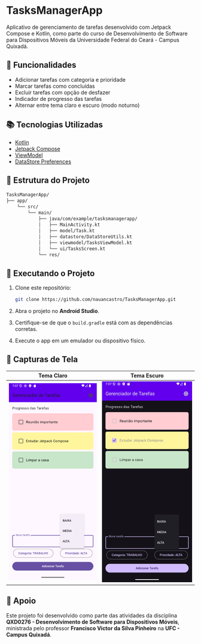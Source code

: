 # TasksManagerApp

Aplicativo de gerenciamento de tarefas desenvolvido com Jetpack Compose e Kotlin, como parte do curso de Desenvolvimento de Software para Dispositivos Móveis da Universidade Federal do Ceará - Campus Quixadá.

## 📄 Funcionalidades

* Adicionar tarefas com categoria e prioridade
* Marcar tarefas como concluídas
* Excluir tarefas com opção de desfazer
* Indicador de progresso das tarefas
* Alternar entre tema claro e escuro (modo noturno)

## 📚 Tecnologias Utilizadas

* [Kotlin](https://kotlinlang.org/)
* [Jetpack Compose](https://developer.android.com/jetpack/compose)
* [ViewModel](https://developer.android.com/topic/libraries/architecture/viewmodel)
* [DataStore Preferences](https://developer.android.com/topic/libraries/architecture/datastore)

## 📑 Estrutura do Projeto

```
TasksManagerApp/
├── app/
    └── src/
        └── main/
            ├── java/com/example/tasksmanagerapp/
            │   ├── MainActivity.kt
            │   ├── model/Task.kt
            │   ├── datastore/DataStoreUtils.kt
            │   ├── viewmodel/TasksViewModel.kt
            │   └── ui/TasksScreen.kt
            └── res/
```

## 🚀 Executando o Projeto

1. Clone este repositório:

   ```bash
   git clone https://github.com/nauancastro/TasksManagerApp.git
   ```

2. Abra o projeto no **Android Studio**.

3. Certifique-se de que o `build.gradle` está com as dependências corretas.

4. Execute o app em um emulador ou dispositivo físico.

## 🌌 Capturas de Tela

| Tema Claro                          | Tema Escuro                           |
| ----------------------------------- | ------------------------------------- |
| ![Tema Claro](print1_temaclaro.png) | ![Tema Escuro](print2_temaescuro.png) |

## 🙋‍ Apoio

Este projeto foi desenvolvido como parte das atividades da disciplina **QXD0276 - Desenvolvimento de Software para Dispositivos Móveis**, ministrada pelo professor **Francisco Victor da Silva Pinheiro** na **UFC - Campus Quixadá**.
